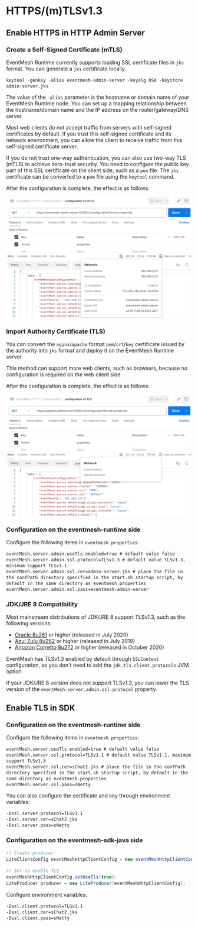 # HTTPS/(m)TLSv1.3

## Enable HTTPS in HTTP Admin Server

### Create a Self-Signed Certificate (mTLS)

EventMesh Runtime currently supports loading SSL certificate files in `jks` format. You can generate a `jks` certificate locally.

```shell
keytool -genkey -alias eventmesh-admin-server -keyalg RSA -keystore admin-server.jks
```

The value of the `-alias` parameter is the hostname or domain name of your EventMesh Runtime node. You can set up a mapping relationship between the hostname/domain name and the IP address on the router/gateway/DNS server.

Most web clients do not accept traffic from servers with self-signed certificates by default. If you trust this self-signed certificate and its network environment, you can allow the client to receive traffic from this self-signed certificate server.

If you do not trust one-way authentication, you can also use two-way TLS (mTLS) to achieve zero-trust security. You need to configure the public key part of this SSL certificate on the client side, such as a `pem` file. The `jks` certificate can be converted to a `pem` file using the `keytool` command.

After the configuration is complete, the effect is as follows:

![mTLS](../../../static/images/design-document/https/mTLS.png)

### Import Authority Certificate (TLS)

You can convert the `nginx`/`apache` format `pem`/`crt`/`key` certificate issued by the authority into `jks` format and deploy it on the EventMesh Runtime server.

This method can support more web clients, such as browsers, because no configuration is required on the web client side.

After the configuration is complete, the effect is as follows:

![TLS](../../../static/images/design-document/https/TLS.png)

### Configuration on the eventmesh-runtime side

Configure the following items in `eventmesh.properties`:

```properties
eventMesh.server.admin.useTls.enabled=true # default value false
eventMesh.server.admin.ssl.protocol=TLSv1.3 # default value TLSv1.3, minimum support TLSv1.1
eventMesh.server.admin.ssl.cer=admin-server.jks # place the file in the confPath directory specified in the start.sh startup script, by default in the same directory as eventmesh.properties
eventMesh.server.admin.ssl.pass=eventmesh-admin-server
```

### JDK/JRE 8 Compatibility

Most mainstream distributions of JDK/JRE 8 support TLSv1.3, such as the following versions:

- [Oracle 8u261](https://www.oracle.com/java/technologies/javase/8u261-relnotes.html#JDK-8145252) or higher (released in July 2020)
- [Azul Zulu 8u262](https://www.azul.com/newsroom/azul-systems-brings-updated-transport-layer-security-to-java-se-8/) or higher (released in July 2019)
- [Amazon Corretto 8u272](https://aws.amazon.com/cn/about-aws/whats-new/2020/10/amazon-corretto-quarterly-updates-now-available/) or higher (released in October 2020)

EventMesh has TLSv1.3 enabled by default through `SSLContext` configuration, so you don't need to add the `jdk.tls.client.protocols` JVM option.

If your JDK/JRE 8 version does not support TLSv1.3, you can lower the TLS version of the `eventMesh.server.admin.ssl.protocol` property.

## Enable TLS in SDK

### Configuration on the eventmesh-runtime side

Configure the following items in `eventmesh.properties`:

```properties
eventMesh.server.useTls.enabled=true # default value false
eventMesh.server.ssl.protocol=TLSv1.1 # default value TLSv1.1, maximum support TLSv1.3
eventMesh.server.ssl.cer=sChat2.jks # place the file in the confPath directory specified in the start.sh startup script, by default in the same directory as eventmesh.properties
eventMesh.server.ssl.pass=sNetty
```

You can also configure the certificate and key through environment variables:

```properties
-Dssl.server.protocol=TLSv1.1
-Dssl.server.cer=sChat2.jks
-Dssl.server.pass=sNetty
```

### Configuration on the eventmesh-sdk-java side

```java
// Create producer
LiteClientConfig eventMeshHttpClientConfig = new eventMeshHttpClientConfig();
```

```java
// Set to enable TLS
eventMeshHttpClientConfig.setUseTls(true);
LiteProducer producer = new LiteProducer(eventMeshHttpClientConfig);
```

Configure environment variables:

```properties
-Dssl.client.protocol=TLSv1.1
-Dssl.client.cer=sChat2.jks
-Dssl.client.pass=sNetty
```